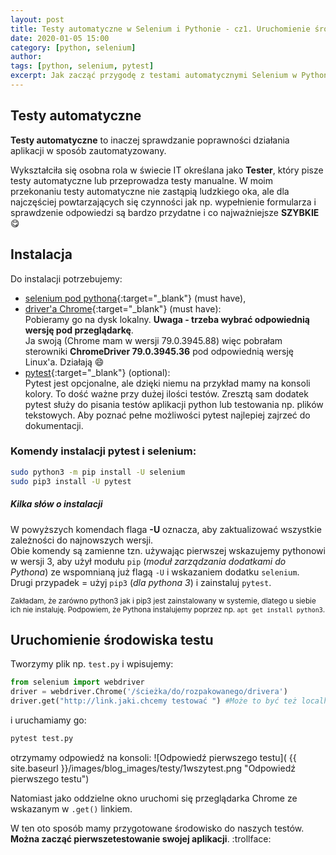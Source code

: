 ```yaml
---
layout: post
title: Testy automatyczne w Selenium i Pythonie - cz1. Uruchomienie środowiska testowego
date: 2020-01-05 15:00
category: [python, selenium]
author: 
tags: [python, selenium, pytest]
excerpt: Jak zacząć przygodę z testami automatycznymi Selenium w Pythonie
---
```

## Testy automatyczne
**Testy automatyczne** to inaczej sprawdzanie poprawności działania aplikacji w sposób zautomatyzowany. 

Wykształciła się osobna rola w świecie IT określana jako **Tester**, który pisze testy automatyczne lub przeprowadza testy manualne. W moim przekonaniu testy automatyczne nie zastąpią ludzkiego oka, ale dla najczęściej powtarzających się czynności jak np. wypełnienie formularza i sprawdzenie odpowiedzi są bardzo przydatne i co najważniejsze **SZYBKIE** :yum:

## Instalacja
Do instalacji potrzebujemy:
- [selenium pod pythona](https://selenium-python.readthedocs.io){:target="_blank"} (must have), 
- [driver'a Chrome](https://chromedriver.chromium.org){:target="_blank"} (must have):  
  Pobieramy go na dysk lokalny. **Uwaga - trzeba wybrać odpowiednią wersję pod przeglądarkę**.  
  Ja swoją (Chrome mam w wersji 79.0.3945.88) więc pobrałam sterowniki **ChromeDriver 79.0.3945.36** pod odpowiednią wersję Linux'a. Działają :smile:
- [pytest](https://docs.pytest.org/en/latest/contents.html){:target="_blank"} (optional):  
  Pytest jest opcjonalne, ale dzięki niemu na przykład mamy na konsoli kolory. To dość ważne przy dużej ilości testów. Zresztą sam dodatek pytest służy do pisania testów aplikacji python lub testowania np. plików tekstowych. Aby poznać pełne możliwości pytest najlepiej zajrzeć do dokumentacji.

### Komendy instalacji pytest i selenium:
```bash
sudo python3 -m pip install -U selenium
sudo pip3 install -U pytest
```

##### Kilka słów o instalacji
W powyższych komendach flaga **-U** oznacza, aby zaktualizować wszystkie zależności do najnowszych wersji.  
Obie komendy są zamienne tzn. używając pierwszej wskazujemy pythonowi w wersji 3, aby użył modułu `pip` (_moduł zarządzania dodatkami do Pythona_) ze wspomnianą już flagą `-U` i wskazaniem dodatku `selenium`.  
Drugi przypadek = użyj `pip3` (_dla pythona 3_) i zainstaluj `pytest`.

<small>Zakładam, że zarówno python3 jak i pip3 jest zainstalowany w systemie, dlatego u siebie ich nie instaluję. Podpowiem, że Pythona instalujemy poprzez np. `apt get install python3`.</small>

## Uruchomienie środowiska testu
Tworzymy plik np. `test.py` i wpisujemy:
```python
from selenium import webdriver
driver = webdriver.Chrome('/ścieżka/do/rozpakowanego/drivera')
driver.get("http://link.jaki.chcemy testować ") #Może to być też localhost
```

i uruchamiamy go:
```bash
pytest test.py
```
otrzymamy odpowiedź na konsoli:
![Odpowiedź pierwszego testu]( {{ site.baseurl }}/images/blog_images/testy/1wszytest.png "Odpowiedź pierwszego testu")

Natomiast jako oddzielne okno uruchomi się przeglądarka Chrome ze wskazanym w `.get()` linkiem.

W ten oto sposób mamy przygotowane środowisko do naszych testów. **Można zacząć pierwszetestowanie swojej aplikacji**. :trollface:
